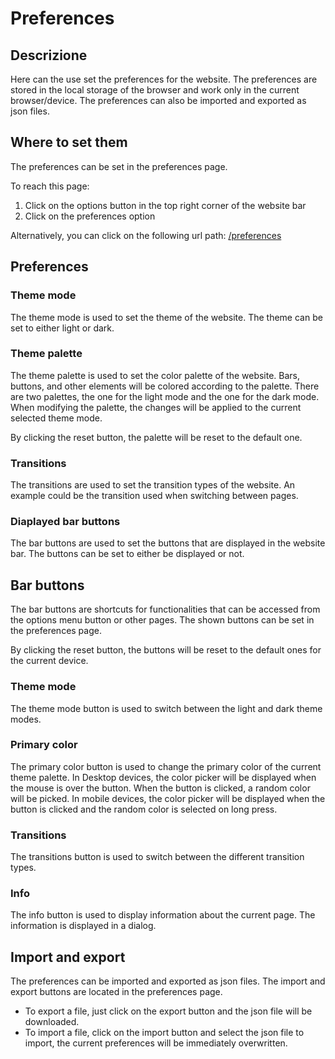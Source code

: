 # Preferences

## Descrizione

Here can the use set the preferences for the website. The preferences are stored in the local storage of the browser and work only in the current browser/device. The preferences can also be imported and exported as json files.

## Where to set them

The preferences can be set in the preferences page.

To reach this page:

1. Click on the options button in the top right corner of the website bar
2. Click on the preferences option

Alternatively, you can click on the following url path: [/preferences](/preferences)

## Preferences

### Theme mode

The theme mode is used to set the theme of the website. The theme can be set to either light or dark.

### Theme palette

The theme palette is used to set the color palette of the website. Bars, buttons, and other elements will be colored according to the palette. There are two palettes, the one for the light mode and the one for the dark mode. When modifying the palette, the changes will be applied to the current selected theme mode.

By clicking the reset button, the palette will be reset to the default one.

### Transitions

The transitions are used to set the transition types of the website. An example could be the transition used when switching between pages.

### Diaplayed bar buttons

The bar buttons are used to set the buttons that are displayed in the website bar. The buttons can be set to either be displayed or not.

## Bar buttons

The bar buttons are shortcuts for functionalities that can be accessed from the options menu button or other pages. The shown buttons can be set in the preferences page.

By clicking the reset button, the buttons will be reset to the default ones for the current device.

### Theme mode

The theme mode button is used to switch between the light and dark theme modes.

### Primary color

The primary color button is used to change the primary color of the current theme palette. In Desktop devices, the color picker will be displayed when the mouse is over the button. When the button is clicked, a random color will be picked. In mobile devices, the color picker will be displayed when the button is clicked and the random color is selected on long press.

### Transitions

The transitions button is used to switch between the different transition types.

### Info

The info button is used to display information about the current page. The information is displayed in a dialog.

## Import and export

The preferences can be imported and exported as json files. The import and export buttons are located in the preferences page.

- To export a file, just click on the export button and the json file will be downloaded.
- To import a file, click on the import button and select the json file to import, the current preferences will be immediately overwritten.

